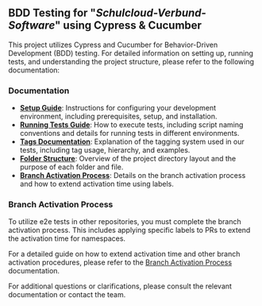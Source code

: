 ## BDD Testing for "_Schulcloud-Verbund-Software_" using Cypress & Cucumber

This project utilizes Cypress and Cucumber for Behavior-Driven Development (BDD) testing. For detailed information on setting up, running tests, and understanding the project structure, please refer to the following documentation:

### Documentation

- **[Setup Guide](./docs/setup.md)**: Instructions for configuring your development environment, including prerequisites, setup, and installation.
- **[Running Tests Guide](./docs/running_tests_guide.md)**: How to execute tests, including script naming conventions and details for running tests in different environments.
- **[Tags Documentation](./docs/tags.md)**: Explanation of the tagging system used in our tests, including tag usage, hierarchy, and examples.
- **[Folder Structure](./docs/folder_structure.md)**: Overview of the project directory layout and the purpose of each folder and file.
- **[Branch Activation Process](./docs/branch_activation.md)**: Details on the branch activation process and how to extend activation time using labels.

### Branch Activation Process

To utilize e2e tests in other repositories, you must complete the branch activation process. This includes applying specific labels to PRs to extend the activation time for namespaces.

For a detailed guide on how to extend activation time and other branch activation procedures, please refer to the [Branch Activation Process](./docs/branch_activation.md) documentation.

For additional questions or clarifications, please consult the relevant documentation or contact the team.
